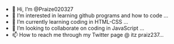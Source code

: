 - 👋 Hi, I’m @Praize020327
- 👀 I’m interested in learning github programs and how to code  ...
- 🌱 I’m currently learning coding in HTML-CSS  ...
- 💞️ I’m looking to collaborate on coding in JavaScript  ...
- 📫 How to reach me through my Twitter page @ itz praiz237...

<!---
Praize020327/Praize020327 is a ✨ special ✨ repository because its `README.md` (this file) appears on your GitHub profile.
You can click the Preview link to take a look at your changes.
--->
